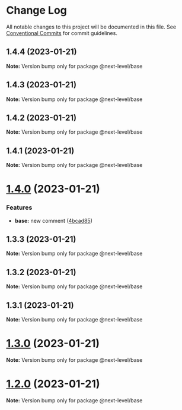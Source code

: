 # Change Log

All notable changes to this project will be documented in this file.
See [Conventional Commits](https://conventionalcommits.org) for commit guidelines.

## 1.4.4 (2023-01-21)

**Note:** Version bump only for package @next-level/base





## 1.4.3 (2023-01-21)

**Note:** Version bump only for package @next-level/base





## 1.4.2 (2023-01-21)

**Note:** Version bump only for package @next-level/base





## 1.4.1 (2023-01-21)

**Note:** Version bump only for package @next-level/base





# [1.4.0](https://github.com/ilhan007/npmnext-sample/compare/v1.3.3...v1.4.0) (2023-01-21)


### Features

* **base:** new comment ([4bcad85](https://github.com/ilhan007/npmnext-sample/commit/4bcad85003df4ad4dfeea02405d46efddb801d4f))





## 1.3.3 (2023-01-21)

**Note:** Version bump only for package @next-level/base





## 1.3.2 (2023-01-21)

**Note:** Version bump only for package @next-level/base





## 1.3.1 (2023-01-21)

**Note:** Version bump only for package @next-level/base





# [1.3.0](https://github.com/ilhan007/npmnext-sample/compare/v1.2.6...v1.3.0) (2023-01-21)

**Note:** Version bump only for package @next-level/base





# [1.2.0](https://github.com/ilhan007/npmnext-sample/compare/v1.2.6...v1.2.0) (2023-01-21)

**Note:** Version bump only for package @next-level/base
